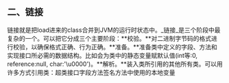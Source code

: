 ## 二、链接

链接就是把load进来的class合并到JVM的运行时状态中。_链接_是三个阶段中最复杂的一个。可以把它分成三个主要阶段：**校验。**对二进制字节码的格式进行校验，以确保格式正确、行为正确。**准备。**准备类中定义的字段、方法和实现接口所必需的数据结构。比如会为类中的静态变量赋默认值\(int等:0, reference:null, char:'\u0000'\)。**解析。**装入类所引用的其他所有类。可以用许多方式引用类：超类接口字段方法签名方法中使用的本地变量



